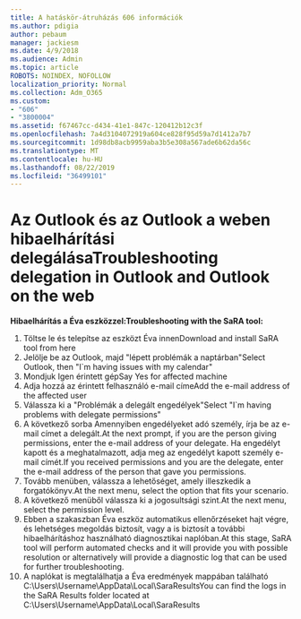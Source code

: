 ```yaml
---
title: A hatáskör-átruházás 606 információk
ms.author: pdigia
author: pebaum
manager: jackiesm
ms.date: 4/9/2018
ms.audience: Admin
ms.topic: article
ROBOTS: NOINDEX, NOFOLLOW
localization_priority: Normal
ms.collection: Adm_O365
ms.custom:
- "606"
- "3800004"
ms.assetid: f67467cc-d434-41e1-847c-120412b12c3f
ms.openlocfilehash: 7a4d3104072919a604ce828f95d59a7d1412a7b7
ms.sourcegitcommit: 1d98db8acb9959aba3b5e308a567ade6b62da56c
ms.translationtype: MT
ms.contentlocale: hu-HU
ms.lasthandoff: 08/22/2019
ms.locfileid: "36499101"
---
```

# <a name="troubleshooting-delegation-in-outlook-and-outlook-on-the-web"></a><span data-ttu-id="c2041-102">Az Outlook és az Outlook a weben hibaelhárítási delegálása</span><span class="sxs-lookup"><span data-stu-id="c2041-102">Troubleshooting delegation in Outlook and Outlook on the web</span></span>

<span data-ttu-id="c2041-103">**Hibaelhárítás a Éva eszközzel:**</span><span class="sxs-lookup"><span data-stu-id="c2041-103">**Troubleshooting with the SaRA tool:**</span></span>

1. <span data-ttu-id="c2041-104">Töltse le és telepítse az eszközt Éva innen</span><span class="sxs-lookup"><span data-stu-id="c2041-104">Download and install SaRA tool from here</span></span>
1. <span data-ttu-id="c2041-105">Jelölje be az Outlook, majd "lépett problémák a naptárban"</span><span class="sxs-lookup"><span data-stu-id="c2041-105">Select Outlook, then "I\`m having issues with my calendar"</span></span>
1. <span data-ttu-id="c2041-106">Mondjuk Igen érintett gép</span><span class="sxs-lookup"><span data-stu-id="c2041-106">Say Yes for affected machine</span></span>
1. <span data-ttu-id="c2041-107">Adja hozzá az érintett felhasználó e-mail címe</span><span class="sxs-lookup"><span data-stu-id="c2041-107">Add the e-mail address of the affected user</span></span>
1. <span data-ttu-id="c2041-108">Válassza ki a "Problémák a delegált engedélyek"</span><span class="sxs-lookup"><span data-stu-id="c2041-108">Select "I\`m having problems with delegate permissions"</span></span>
1. <span data-ttu-id="c2041-109">A következő sorba Amennyiben engedélyeket adó személy, írja be az e-mail címet a delegált.</span><span class="sxs-lookup"><span data-stu-id="c2041-109">At the next prompt, if you are the person giving permissions, enter the e-mail address of your delegate.</span></span> <span data-ttu-id="c2041-110">Ha engedélyt kapott és a meghatalmazott, adja meg az engedélyt kapott személy e-mail címét.</span><span class="sxs-lookup"><span data-stu-id="c2041-110">If you received permissions and you are the delegate, enter the e-mail address of the person that gave you permissions.</span></span>
1. <span data-ttu-id="c2041-111">Tovább menüben, válassza a lehetőséget, amely illeszkedik a forgatókönyv.</span><span class="sxs-lookup"><span data-stu-id="c2041-111">At the next menu, select the option that fits your scenario.</span></span>
1. <span data-ttu-id="c2041-112">A következő menüből válassza ki a jogosultsági szint.</span><span class="sxs-lookup"><span data-stu-id="c2041-112">At the next menu, select the permission level.</span></span>
1. <span data-ttu-id="c2041-113">Ebben a szakaszban Éva eszköz automatikus ellenőrzéseket hajt végre, és lehetséges megoldás biztosít, vagy a is biztosít a további hibaelhárításhoz használható diagnosztikai naplóban.</span><span class="sxs-lookup"><span data-stu-id="c2041-113">At this stage, SaRA tool will perform automated checks and it will provide you with possible resolution or alternatively will provide a diagnostic log that can be used for further troubleshooting.</span></span>
1. <span data-ttu-id="c2041-114">A naplókat is megtalálhatja a Éva eredmények mappában található C:\Users\Username\AppData\Local\SaraResults</span><span class="sxs-lookup"><span data-stu-id="c2041-114">You can find the logs in the SaRA Results folder located at C:\Users\Username\AppData\Local\SaraResults</span></span>
